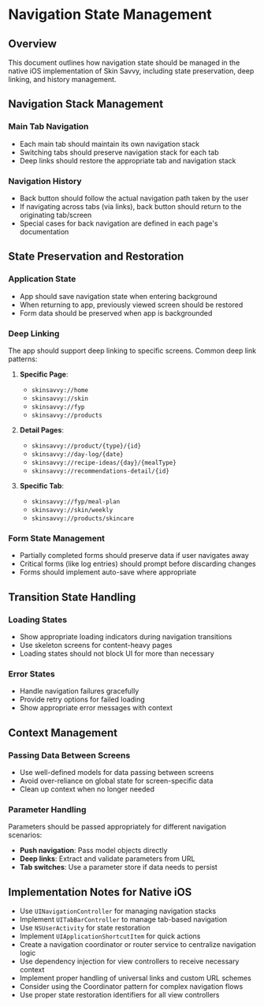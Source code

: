 
# Navigation State Management

## Overview

This document outlines how navigation state should be managed in the native iOS implementation of Skin Savvy, including state preservation, deep linking, and history management.

## Navigation Stack Management

### Main Tab Navigation

- Each main tab should maintain its own navigation stack
- Switching tabs should preserve navigation stack for each tab
- Deep links should restore the appropriate tab and navigation stack

### Navigation History

- Back button should follow the actual navigation path taken by the user
- If navigating across tabs (via links), back button should return to the originating tab/screen
- Special cases for back navigation are defined in each page's documentation

## State Preservation and Restoration

### Application State

- App should save navigation state when entering background
- When returning to app, previously viewed screen should be restored
- Form data should be preserved when app is backgrounded

### Deep Linking

The app should support deep linking to specific screens. Common deep link patterns:

1. **Specific Page**: 
   - `skinsavvy://home`
   - `skinsavvy://skin`
   - `skinsavvy://fyp`
   - `skinsavvy://products`

2. **Detail Pages**:
   - `skinsavvy://product/{type}/{id}`
   - `skinsavvy://day-log/{date}`
   - `skinsavvy://recipe-ideas/{day}/{mealType}`
   - `skinsavvy://recommendations-detail/{id}`

3. **Specific Tab**:
   - `skinsavvy://fyp/meal-plan`
   - `skinsavvy://skin/weekly`
   - `skinsavvy://products/skincare`

### Form State Management

- Partially completed forms should preserve data if user navigates away
- Critical forms (like log entries) should prompt before discarding changes
- Forms should implement auto-save where appropriate

## Transition State Handling

### Loading States

- Show appropriate loading indicators during navigation transitions
- Use skeleton screens for content-heavy pages
- Loading states should not block UI for more than necessary

### Error States

- Handle navigation failures gracefully
- Provide retry options for failed loading
- Show appropriate error messages with context

## Context Management

### Passing Data Between Screens

- Use well-defined models for data passing between screens
- Avoid over-reliance on global state for screen-specific data
- Clean up context when no longer needed

### Parameter Handling

Parameters should be passed appropriately for different navigation scenarios:

- **Push navigation**: Pass model objects directly
- **Deep links**: Extract and validate parameters from URL
- **Tab switches**: Use a parameter store if data needs to persist

## Implementation Notes for Native iOS

- Use `UINavigationController` for managing navigation stacks
- Implement `UITabBarController` to manage tab-based navigation
- Use `NSUserActivity` for state restoration
- Implement `UIApplicationShortcutItem` for quick actions
- Create a navigation coordinator or router service to centralize navigation logic
- Use dependency injection for view controllers to receive necessary context
- Implement proper handling of universal links and custom URL schemes
- Consider using the Coordinator pattern for complex navigation flows
- Use proper state restoration identifiers for all view controllers
